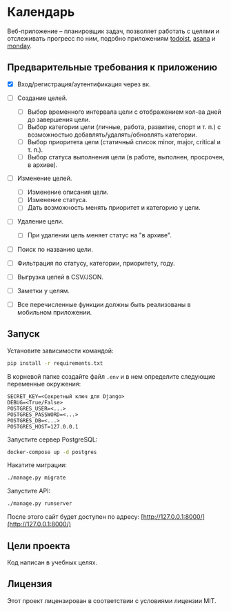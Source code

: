 # Календарь

Веб-приложение – планировщик задач, позволяет работать с целями и отслеживать прогресс по ним,
подобно приложениям [todoist](https://todoist.com/), [asana](https://app.asana.com/) и [monday](https://monday.com/).


## Предварительные требования к приложению

- [x] Вход/регистрация/аутентификация через вк.
- [ ] Создание целей.
  - [ ] Выбор временного интервала цели с отображением кол-ва дней до завершения цели.
  - [ ] Выбор категории цели (личные, работа, развитие, спорт и т. п.) с возможностью добавлять/удалять/обновлять категории.
  - [ ] Выбор приоритета цели (статичный список minor, major, critical и т. п.).
  - [ ] Выбор статуса выполнения цели (в работе, выполнен, просрочен, в архиве).
- [ ] Изменение целей.
  - [ ] Изменение описания цели.
  - [ ] Изменение статуса.
  - [ ] Дать возможность менять приоритет и категорию у цели.
- [ ] Удаление цели.
  - [ ] При удалении цель меняет статус на "в архиве".
- [ ] Поиск по названию цели.
- [ ] Фильтрация по статусу, категории, приоритету, году.
- [ ] Выгрузка целей в CSV/JSON.
- [ ] Заметки у целям.
- [ ] Все перечисленные функции должны быть реализованы в мобильном приложении.


## Запуск

Установите зависимости командой:
```sh
pip install -r requirements.txt
```

В корневой папке создайте файл `.env` и в нем определите следующие переменные окружения:
```
SECRET_KEY=<Секретный ключ для Django>
DEBUG=<True/False>
POSTGRES_USER=<...>
POSTGRES_PASSWORD=<...>
POSTGRES_DB=<...>
POSTGRES_HOST=127.0.0.1
```

Запустите сервер PostgreSQL:
```sh
docker-compose up -d postgres
```

Накатите миграции:
```sh
./manage.py migrate
```

Запустите API:
```sh
./manage.py runserver
```

После этого сайт будет доступен по адресу: [http://127.0.0.1:8000/](http://127.0.0.1:8000/)


## Цели проекта

Код написан в учебных целях.


## Лицензия

Этот проект лицензирован в соответствии с условиями лицензии MIT.
